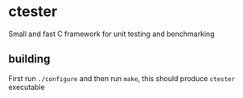 # ctester

Small and fast C framework for unit testing and benchmarking

## building

First run `./configure` and then run `make`, this should produce `ctester` executable
